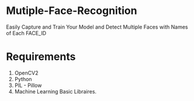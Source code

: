 # Mutiple-Face-Recognition
Easily Capture and Train Your Model and Detect Multiple Faces with Names of Each FACE_ID
# Requirements
1. OpenCV2
2. Python
3. PIL - Pillow
4. Machine Learning Basic Libraires.